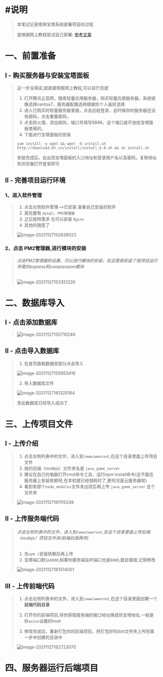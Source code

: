 # #说明

>本笔记记录使用宝塔系统部署项目的过程
>
>是根据网上教程尝试自己部署: [参考文章](https://blog.csdn.net/qq_23347131/article/details/109952657)

# 一、前置准备

## Ⅰ - 购买服务器与安装宝塔面板

>这一步没得说,就直接照搬网上教程,可以自行百度
>
>1. 打开腾讯云官网，搜索轻量应用服务器，购买轻量应用服务器，系统镜像选择centos7，服务器配置选择根据你个人喜好选择
>2. 进入已购买的轻量服务器里面，点击远程登录，这时候你的服务器还没有密码，点击重置密码。
>3. 点击防火墙，添加规则，端口号填写8888，这个端口是开放给宝塔面板使用的。
>4. 下面进行宝塔面板的安装
>
>```
>yum install -y wget && wget -O install.sh http://download.bt.cn/install/install_6.0.sh && sh install.sh
>```
>
>安装完成后，会出现宝塔面板的入口地址和登录用户名以及密码，复制地址到浏览器打开登录即可

## Ⅱ - 完善项目运行环境

### 1、进入软件管理

>1. 点击左侧软件管理-->已安装.查看自己安装的软件
>2. 首先要有 `mysql`、`PM2管理器`
>3. 之后按照需求 也可以安装 `Nginx`
>4. 其他的随意了
>
>![image-20211127152838523](https://s2.loli.net/2022/02/15/BEHRhwNkU8vx74J.png)

### 2、点击 PM2管理器,进行模块的安装

>###### 点击PM2管理器的设置，可以进行模块的安装，在这里我安装了我项目运行所需的express和compression模块
>
>![image-20211127153351226](https://s2.loli.net/2022/02/15/CsYkZPoX3xiLlSU.png)

# 二、数据库导入

## Ⅰ - 点击添加数据库

>![image-20211127155710249](https://s2.loli.net/2022/02/15/ZchLPUFyvXDwBVi.png) 
>
>

## Ⅱ - 点击导入数据库

>1. 在首页面板数据库部分点击导入
>
>![image-20211127155953416](https://s2.loli.net/2022/02/15/YNXPzKEtdZmf2Qj.png)
>
>2. 导入数据库文件
>
>![image-20211127161325164](https://s2.loli.net/2022/02/15/pJuZb4iIdjWQBz1.png)
>
>至此数据库已经导入成功了

# 三、上传项目文件

## Ⅰ - 上传介绍

>1. 点击左侧列表中的文件，进入到`/www/wwwroot`,在这个目录里面上传项目文件
>2. 我的后端（nodejs）文件夹名是 `java_game_server`
>3. 建议在自己的电脑打开cmd命令工具，运行npm install命令(总不能在服务器上安装依赖吧,在本机就已经很耗时了,更何况是云服务器呢)
>4. 看到有那个`node_modules`文件夹出现后再上传 `java_game_server` 这个文件夹
>
>![image-20211127161115339](https://s2.loli.net/2022/02/15/iD2pra4AkJqKXTy.png)

## Ⅱ - 上传服务端代码

>###### 点击左侧列表中的文件，进入到`/www/wwwroot`,在这个目录里面上传后端（nodejs）项目文件夹(前端后面再传)
>
>1. 先`npm i`安装依赖后再上传
>2. 宝塔端口默认`8888`,如果你服务端监听端口也是`8888`,就会报错,记得修改
>
>![image-20211127161514001](https://s2.loli.net/2022/02/15/8Oag1KmbslVLAcZ.png)

## Ⅲ - 上传前端代码

>1. 点击左侧列表中的文件，进入到`/www/wwwroot`,在这个目录里面创建一个 **前端代码目录**
>
>2. 打开你的前端项目,将你获取服务端的接口地址换成你宝塔地址,一般是你`axios`设置的host
>
> 3. 修改完成后，重新打包你的前端项目，把打包好的dist文件夹上传到第一步中创建的目录中
>
>  ![image-20211127162723070](https://s2.loli.net/2022/02/15/plTNG7Z9bj58BEa.png) 

# 四、服务器运行后端项目


